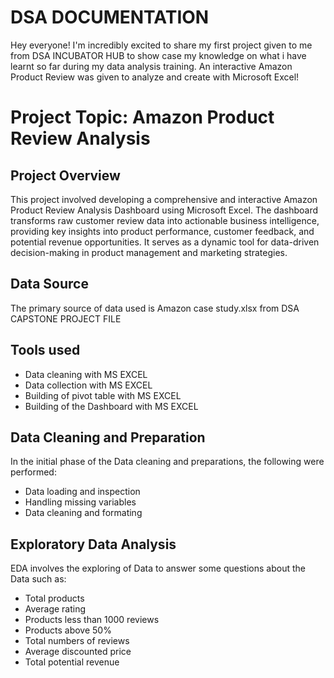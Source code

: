 # DSA DOCUMENTATION
Hey everyone! I'm incredibly excited to share my first project given to me from DSA INCUBATOR HUB to show case my knowledge on what i have learnt so far during my data analysis training. An interactive Amazon Product Review was given to analyze and create with Microsoft Excel!



# Project Topic: Amazon Product Review Analysis

## Project Overview

This project involved developing a comprehensive and interactive Amazon Product Review Analysis Dashboard using Microsoft Excel. The dashboard transforms raw customer review data into actionable business intelligence, providing key insights into product performance, customer feedback, and potential revenue opportunities. It serves as a dynamic tool for data-driven decision-making in product management and marketing strategies.

## Data Source

The primary source of data used is Amazon case study.xlsx from DSA CAPSTONE PROJECT FILE

## Tools used
- Data cleaning with MS EXCEL
- Data collection with MS EXCEL
- Building of pivot table with MS EXCEL
- Building of the Dashboard with MS EXCEL

## Data Cleaning and Preparation

In the initial phase of the Data cleaning and preparations, the following were performed:
- Data loading and inspection
- Handling missing variables
- Data cleaning and formating

## Exploratory Data Analysis

EDA involves the exploring of Data to answer some questions about the Data such as:
- Total products
- Average rating
- Products less than 1000 reviews
- Products above 50%
- Total numbers of reviews
- Average discounted price
- Total potential revenue

